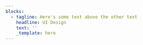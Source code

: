 ```yaml
---
blocks:
  - tagline: Here's some text above the other text
    headline: UI Design
    text: ''
    _template: hero
---
```


